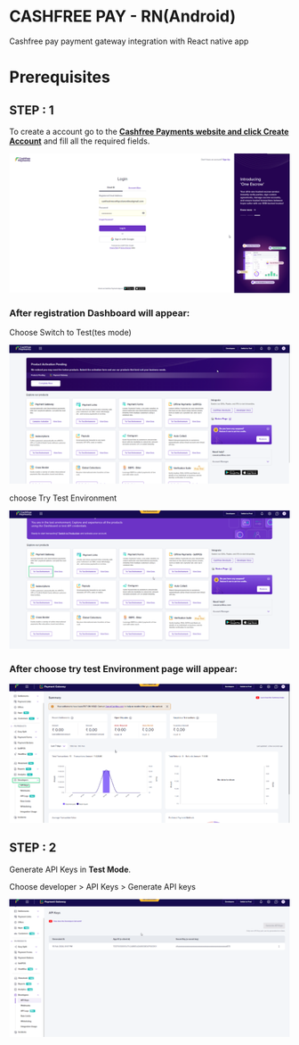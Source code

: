 # CASHFREE PAY - RN(Android)

Cashfree pay payment gateway integration with React native app

# Prerequisites

## STEP : 1

To create a account go to the [**Cashfree Payments website and click Create Account**](https://www.cashfree.com/) and fill all the required fields.

![Alt text](image.png)

### After registration Dashboard will appear:

Choose Switch to Test(tes mode)

![Alt text](image-1.png)

choose Try Test Environment

![Alt text](image-2.png)

### After choose try test Environment page will appear:

![Alt text](image-3.png)

## STEP : 2

Generate API Keys in **Test Mode**.

Choose developer > API Keys > Generate API keys

![Alt text](image-4.png)
